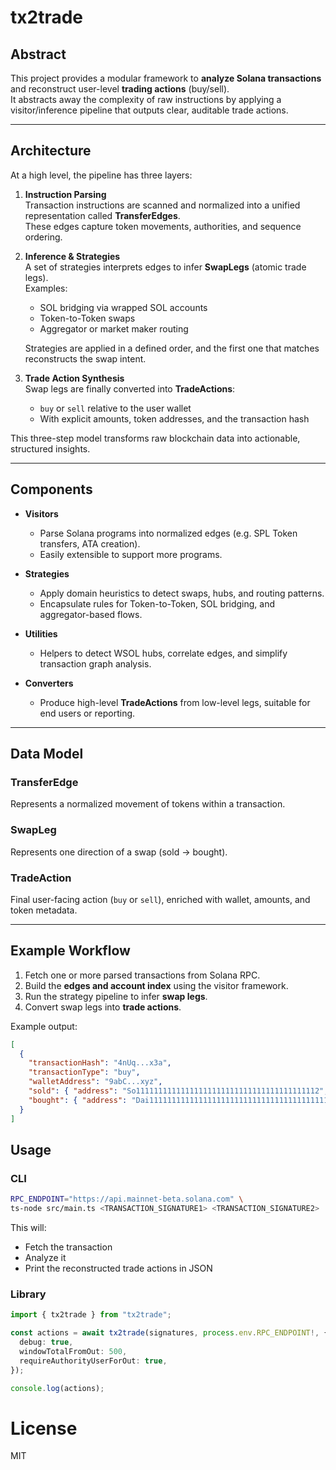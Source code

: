 # tx2trade

## Abstract

This project provides a modular framework to **analyze Solana transactions** and reconstruct user-level **trading actions** (buy/sell).  
It abstracts away the complexity of raw instructions by applying a visitor/inference pipeline that outputs clear, auditable trade actions.  

---

## Architecture

At a high level, the pipeline has three layers:

1. **Instruction Parsing**  
   Transaction instructions are scanned and normalized into a unified representation called **TransferEdges**.  
   These edges capture token movements, authorities, and sequence ordering.

2. **Inference & Strategies**  
   A set of strategies interprets edges to infer **SwapLegs** (atomic trade legs).  
   Examples:
   - SOL bridging via wrapped SOL accounts  
   - Token-to-Token swaps  
   - Aggregator or market maker routing  

   Strategies are applied in a defined order, and the first one that matches reconstructs the swap intent.

3. **Trade Action Synthesis**  
   Swap legs are finally converted into **TradeActions**:  
   - `buy` or `sell` relative to the user wallet  
   - With explicit amounts, token addresses, and the transaction hash  

This three-step model transforms raw blockchain data into actionable, structured insights.

---

## Components

- **Visitors**  
  - Parse Solana programs into normalized edges (e.g. SPL Token transfers, ATA creation).  
  - Easily extensible to support more programs.  

- **Strategies**  
  - Apply domain heuristics to detect swaps, hubs, and routing patterns.  
  - Encapsulate rules for Token-to-Token, SOL bridging, and aggregator-based flows.  

- **Utilities**  
  - Helpers to detect WSOL hubs, correlate edges, and simplify transaction graph analysis.  

- **Converters**  
  - Produce high-level **TradeActions** from low-level legs, suitable for end users or reporting.  

---

## Data Model

### TransferEdge
Represents a normalized movement of tokens within a transaction.

### SwapLeg
Represents one direction of a swap (sold → bought).

### TradeAction
Final user-facing action (`buy` or `sell`), enriched with wallet, amounts, and token metadata.

---

## Example Workflow

1. Fetch one or more parsed transactions from Solana RPC.  
2. Build the **edges and account index** using the visitor framework.  
3. Run the strategy pipeline to infer **swap legs**.  
4. Convert swap legs into **trade actions**.  

Example output:

```json
[
  {
    "transactionHash": "4nUq...x3a",
    "transactionType": "buy",
    "walletAddress": "9abC...xyz",
    "sold": { "address": "So11111111111111111111111111111111111111112", "symbol": "SOL", "amount": 1.25 },
    "bought": { "address": "Dai1111111111111111111111111111111111111111", "amount": 150.0 }
  }
]
```

## Usage

### CLI

```bash
RPC_ENDPOINT="https://api.mainnet-beta.solana.com" \
ts-node src/main.ts <TRANSACTION_SIGNATURE1> <TRANSACTION_SIGNATURE2> ...
```

This will:

* Fetch the transaction
* Analyze it
* Print the reconstructed trade actions in JSON

### Library
```ts
import { tx2trade } from "tx2trade";

const actions = await tx2trade(signatures, process.env.RPC_ENDPOINT!, {
  debug: true,
  windowTotalFromOut: 500,
  requireAuthorityUserForOut: true,
});

console.log(actions);
```


# License
MIT
